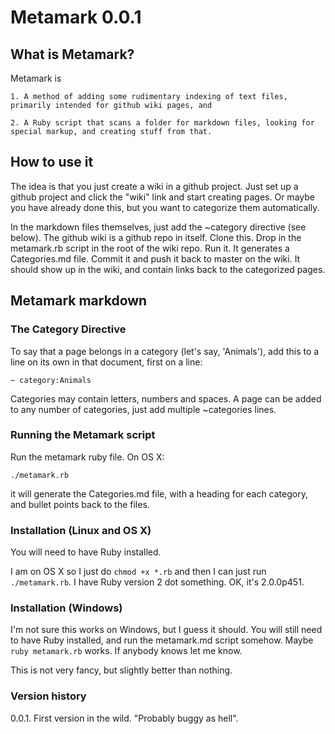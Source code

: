 # Metamark 0.0.1

## What is Metamark? 

Metamark is 

	1. A method of adding some rudimentary indexing of text files, primarily intended for github wiki pages, and

	2. A Ruby script that scans a folder for markdown files, looking for special markup, and creating stuff from that.

## How to use it

The idea is that you just create a wiki in a github project. Just set up a github project and click the "wiki" link and start creating pages. Or maybe you have already done this, but you want to categorize them automatically. 

In the markdown files themselves, just add the ~category directive (see below). The github wiki is a github repo in itself. Clone this. Drop in the metamark.rb script in the root of the wiki repo. Run it. It generates a Categories.md file. Commit it and push it back to master on the wiki. It should show up in the wiki, and contain links back to the categorized pages.  

## Metamark markdown

### The Category Directive  

To say that a page belongs in a category (let's say, 'Animals'), add this to a line on its own in that document, first on a line: 
	
	~ category:Animals

Categories may contain letters, numbers and spaces. A page can be added to any number of categories, just add multiple ~categories lines.

### Running the Metamark script 

Run the metamark ruby file. On OS X: 

	./metamark.rb

it will generate the Categories.md file, with a heading for each category, and bullet points back to the files. 

### Installation (Linux and OS X)

You will need to have Ruby installed. 

I am on OS X so I just do `chmod +x *.rb` and then I can just run `./metamark.rb`. I have Ruby version 2 dot something. OK, it's 2.0.0p451. 

### Installation (Windows)

I'm not sure this works on Windows, but I guess it should. You will still need to have Ruby installed, and run the metamark.md script somehow. Maybe `ruby metamark.rb` works. If anybody knows let me know. 

This is not very fancy, but slightly better than nothing. 

### Version history

0.0.1. First version in the wild. "Probably buggy as hell". 

